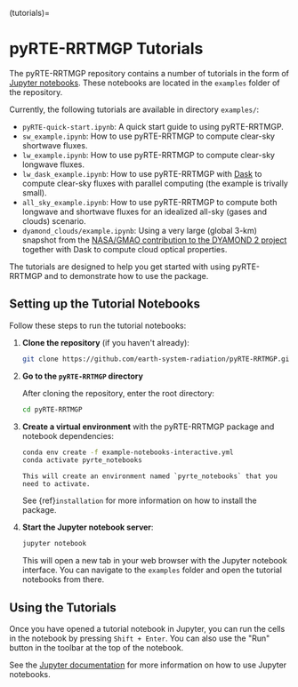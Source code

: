 (tutorials)=
# pyRTE-RRTMGP Tutorials

The pyRTE-RRTMGP repository contains a number of tutorials in the form of  [Jupyter notebooks](https://docs.jupyter.org). These notebooks are located in the `examples` folder of the repository.

Currently, the following tutorials are available in directory `examples/`:

* `pyRTE-quick-start.ipynb`: A quick start guide to using pyRTE-RRTMGP.
* `sw_example.ipynb`: How to use pyRTE-RRTMGP to compute clear-sky shortwave fluxes.
* `lw_example.ipynb`: How to use pyRTE-RRTMGP to compute clear-sky longwave fluxes.
* `lw_dask_example.ipynb`: How to use pyRTE-RRTMGP with [Dask](https://docs.dask.org/en/stable/) to compute clear-sky fluxes with parallel computing (the example is trivally small).
* `all_sky_example.ipynb`: How to use pyRTE-RRTMGP to compute both longwave and shortwave fluxes for an idealized all-sky (gases and clouds) scenario.
* `dyamond_clouds/example.ipynb`: Using a very large (global 3-km) snapshot from the [NASA/GMAO contribution to the DYAMOND 2 project](https://gmao.gsfc.nasa.gov/global_mesoscale/dyamond_phaseII/data_access/) together with Dask to compute cloud optical properties.

The tutorials are designed to help you get started with using pyRTE-RRTMGP and to demonstrate how to use the package.

## Setting up the Tutorial Notebooks

Follow these steps to run the tutorial notebooks:

1. **Clone the repository** (if you haven't already):

    ```bash
    git clone https://github.com/earth-system-radiation/pyRTE-RRTMGP.git
    ```

2. **Go to the ``pyRTE-RRTMGP`` directory**

    After cloning the repository, enter the root directory:
    ```bash
    cd pyRTE-RRTMGP
    ```

3. **Create a virtual environment** with the pyRTE-RRTMGP package and notebook dependencies:

    ```bash
    conda env create -f example-notebooks-interactive.yml
    conda activate pyrte_notebooks
    ```

    ```{note}
    This will create an environment named `pyrte_notebooks` that you need to activate.
    ```

    See {ref}`installation` for more information on how to install the package.


4. **Start the Jupyter notebook server**:

    ```bash
    jupyter notebook
    ```

    This will open a new tab in your web browser with the Jupyter notebook interface. You can navigate to the `examples` folder and open the tutorial notebooks from there.


## Using the Tutorials

Once you have opened a tutorial notebook in Jupyter, you can run the cells in the notebook by pressing `Shift + Enter`. You can also use the "Run" button in the toolbar at the top of the notebook.

See the [Jupyter documentation](https://docs.jupyter.org) for more information on how to use Jupyter notebooks.

<!--
Note about including interactive notebooks in the documentation:
- We can't include interactive notebooks in the documentation directly because they require a running Jupyter server to work. readthedocs doesn't support running Jupyter notebooks interactively.
- We could include links to run the notebooks on Google Colab (``[![Open In Colab](https://colab.research.google.com/assets/colab-badge.svg)](https://colab.research.google.com/github/your-repo/your-notebook.ipynb)``). However, this requires setting up the environments with the required packages (potentially with something like https://pypi.org/project/condacolab/).
 -->
